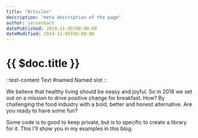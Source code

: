 ```yaml
---
title: "Articles"
description: "meta description of the page"
author: jeroenbach
datePublished: 2024-11-05T08:00:00
dateModified: 2024-11-05T08:00:00
---
```


# {{ $doc.title }}

::test-content
Text
#named
Named slot
::

We believe that healthy living should be eeasy and joyful. So in 2018 we set out on a mission to drive positive change for breakfast. How? By challenging the food industry with a bold, better and honest alternative. Are you ready to have some fun?

Some code is to good to keep private, but is to specific to create a library for it. This I'll show you in my examples in this blog.

